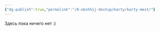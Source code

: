 ```yaml
---
{"dg-publish":true,"permalink":"/8-obshhij-dostup/karty/karty-mest/"}
---
```


Здесь пока ничего нет :)